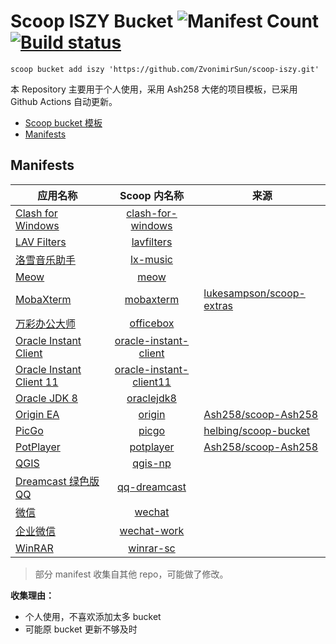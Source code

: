 # Scoop ISZY Bucket ![Manifest Count](https://img.shields.io/badge/manifests-19-brightgreen?style=flat) [![Build status](https://img.shields.io/appveyor/ci/zvonimirsun/scoop-iszy/master?style=flat&logo=appveyor)](https://ci.appveyor.com/project/ZvonimirSun/scoop-iszy)

`scoop bucket add iszy 'https://github.com/ZvonimirSun/scoop-iszy.git'`

本 Repository 主要用于个人使用，采用 Ash258 大佬的项目模板，已采用 Github Actions 自动更新。

- [Scoop bucket 模板](https://github.com/Ash258/GenericBucket)
- [Manifests](#manifests)

## Manifests

| 应用名称                                                                                     |                           Scoop 内名称                           | 来源                                                                    |
| -------------------------------------------------------------------------------------------- | :--------------------------------------------------------------: | ----------------------------------------------------------------------- |
| [Clash for Windows](https://github.com/Fndroid/clash_for_windows_pkg)                        |       [clash-for-windows](./bucket/clash-for-windows.json)       |                                                                         |
| [LAV Filters](https://github.com/Nevcairiel/LAVFilters)                                      |              [lavfilters](./bucket/lavfilters.json)              |                                                                         |
| [洛雪音乐助手](https://github.com/lyswhut/lx-music-desktop)                                  |                [lx-music](./bucket/lx-music.json)                |                                                                         |
| [Meow](https://github.com/ZvonimirSun/MEOW)                                                  |                    [meow](./bucket/meow.json)                    |                                                                         |
| [MobaXterm](https://mobaxterm.mobatek.net/)                                                  |               [mobaxterm](./bucket/mobaxterm.json)               | [lukesampson/scoop-extras](https://github.com/lukesampson/scoop-extras) |
| [万彩办公大师](http://www.wofficebox.com/)                                                   |               [officebox](./bucket/officebox.json)               |                                                                         |
| [Oracle Instant Client](https://www.oracle.com/database/technologies/instant-client.html)    |   [oracle-instant-client](./bucket/oracle-instant-client.json)   |                                                                         |
| [Oracle Instant Client 11](https://www.oracle.com/database/technologies/instant-client.html) | [oracle-instant-client11](./bucket/oracle-instant-client11.json) |                                                                         |
| [Oracle JDK 8](https://www.oracle.com/technetwork/java/javase/overview/index.html)           |              [oraclejdk8](./bucket/oraclejdk8.json)              |                                                                         |
| [Origin EA](https://www.origin.com/)                                                         |                  [origin](./bucket/origin.json)                  | [Ash258/scoop-Ash258](https://github.com/Ash258/scoop-Ash258)           |
| [PicGo](https://github.com/Molunerfinn/PicGo)                                                |                   [picgo](./bucket/picgo.json)                   | [helbing/scoop-bucket](https://github.com/helbing/scoop-bucket)         |
| [PotPlayer](https://potplayer.daum.net)                                                      |               [potplayer](./bucket/potplayer.json)               | [Ash258/scoop-Ash258](https://github.com/Ash258/scoop-Ash258)           |
| [QGIS](https://www.qgis.org/)                                                                |                 [qgis-np](./bucket/qgis-np.json)                 |                                                                         |
| [Dreamcast 绿色版 QQ](http://dreamcast2.ys168.com/)                                          |            [qq-dreamcast](./bucket/qq-dreamcast.json)            |                                                                         |
| [微信](https://pc.weixin.qq.com/)                                                            |                  [wechat](./bucket/wechat.json)                  |                                                                         |
| [企业微信](https://work.weixin.qq.com/)                                                      |             [wechat-work](./bucket/wechat-work.json)             |                                                                         |
| [WinRAR](https://www.win-rar.com/)                                                           |               [winrar-sc](./bucket/winrar-sc.json)               |                                                                         |

> 部分 manifest 收集自其他 repo，可能做了修改。

**收集理由：**

- 个人使用，不喜欢添加太多 bucket
- 可能原 bucket 更新不够及时
